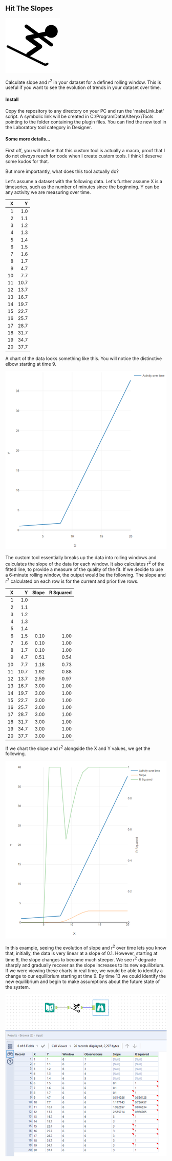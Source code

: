 ## Hit The Slopes

![Logo](/hit_the_slopes.png "Hit The Slopes")

Calculate slope and r<sup>2</sup> in your dataset for a defined rolling window. This is useful if you want to see the evolution of trends in your dataset over time.

#### Install

Copy the repository to any directory on your PC and run the 'makeLink.bat' script. A symbolic link will be created in C:\ProgramData\Alteryx\Tools pointing to the folder containing the plugin files. You can find the new tool in the Laboratory tool category in Designer.

#### Some more details...

First off, you will notice that this custom tool is actually a macro, proof that I do not *always* reach for code when I create custom tools. I think I deserve some kudos for that.

But more importantly, what does this tool actually do?

Let's assume a dataset with the following data. Let's further assume X is a timeseries, such as the number of minutes since the beginning. Y can be any activity we are measuring over time.

|    X |    Y |
| ---: | ---: |
|    1 |  1.0 |
|    2 |  1.1 |
|    3 |  1.2 |
|    4 |  1.3 |
|    5 |  1.4 |
|    6 |  1.5 |
|    7 |  1.6 |
|    8 |  1.7 |
|    9 |  4.7 |
|   10 |  7.7 |
|   11 | 10.7 |
|   12 | 13.7 |
|   13 | 16.7 |
|   14 | 19.7 |
|   15 | 22.7 |
|   16 | 25.7 |
|   17 | 28.7 |
|   18 | 31.7 |
|   19 | 34.7 |
|   20 | 37.7 |

A chart of the data looks something like this. You will notice the distinctive elbow starting at time 9.

![line chart](/images/activity_over_time.PNG "Activity over time")

The custom tool essentially breaks up the data into rolling windows and calculates the slope of the data for each window. It also calculates r<sup>2</sup> of the fitted line, to provide a measure of the quality of the fit. If we decide to use a 6-minute rolling window, the output would be the following. The slope and r<sup>2</sup> calculated on each row is for the current and prior five rows.

|    X |    Y |  Slope | R Squared |
| ---: | ---: | -----: | --------: |
|    1 |  1.0 | <null> |    <null> |
|    2 |  1.1 | <null> |    <null> |
|    3 |  1.2 | <null> |    <null> |
|    4 |  1.3 | <null> |    <null> |
|    5 |  1.4 | <null> |    <null> |
|    6 |  1.5 |   0.10 |      1.00 |
|    7 |  1.6 |   0.10 |      1.00 |
|    8 |  1.7 |   0.10 |      1.00 |
|    9 |  4.7 |   0.51 |      0.54 |
|   10 |  7.7 |   1.18 |      0.73 |
|   11 | 10.7 |   1.92 |      0.88 |
|   12 | 13.7 |   2.59 |      0.97 |
|   13 | 16.7 |   3.00 |      1.00 |
|   14 | 19.7 |   3.00 |      1.00 |
|   15 | 22.7 |   3.00 |      1.00 |
|   16 | 25.7 |   3.00 |      1.00 |
|   17 | 28.7 |   3.00 |      1.00 |
|   18 | 31.7 |   3.00 |      1.00 |
|   19 | 34.7 |   3.00 |      1.00 |
|   20 | 37.7 |   3.00 |      1.00 |

If we chart the slope and r<sup>2</sup> alongside the X and Y values, we get the following.

![line chart](/images/slope_and_r_squared.PNG "Slope and r squared")

In this example, seeing the evolution of slope and r<sup>2</sup> over time lets you know that, initially, the data is very linear at a slope of 0.1. However, starting at time 9, the slope changes to become much steeper. We see r<sup>2</sup> degrade sharply and gradually recover as the slope increases to its new equilibrium. If we were viewing these charts in real time, we would be able to identify a change to our equilibrium starting at time 9. By time 13 we could identify the new equilibrium and begin to make assumptions about the future state of the system.

![workflow](/images/workflow.PNG "Example workflow")
